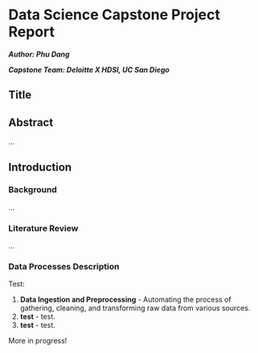 # Data Science Capstone Project Report

<em>**Author: Phu Dang**</em>

<em>**Capstone Team: Deloitte X HDSI, UC San Diego**</em>

## Title

## Abstract
...

## Introduction
### Background
...

### Literature Review
...

### Data Processes Description
Test:
1. **Data Ingestion and Preprocessing** - Automating the process of gathering, cleaning, and transforming raw data from various sources.
2. **test** - test.
3. **test** - test.


More in progress!